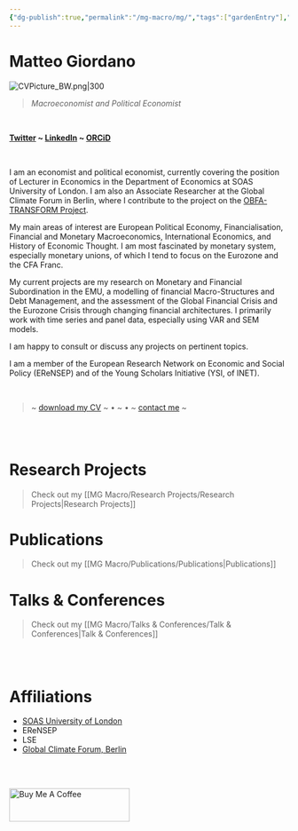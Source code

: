 ```yaml
---
{"dg-publish":true,"permalink":"/mg-macro/mg/","tags":["gardenEntry"],"dgShowInlineTitle":true,"created":"2023-12-11T21:23:44.795+00:00","updated":"2024-01-02T11:48:34.563+00:00"}
---
```


# Matteo Giordano


![CVPicture_BW.png|300](/img/user/MG%20Macro/Attachments/CVPicture_BW.png)

> *Macroeconomist and Political Economist*


<br />

__[Twitter](https://twitter.com/Mat_Giord) ~ [LinkedIn](https://www.linkedin.com/in/matteogiordano-economist/) ~ [ORCiD](https://orcid.org/0000-0002-1588-6735)__




<br />

I am an economist and political economist, currently covering the position of Lecturer in Economics in the Department of Economics at SOAS University of London. I am also an Associate Researcher at the Global Climate Forum in Berlin, where I contribute to the project on the [OBFA-TRANSFORM Project](https://globalclimateforum.org/portfolio-item/obfa-transform/).

My main areas of interest are European Political Economy, Financialisation, Financial and Monetary Macroeconomics, International Economics, and History of Economic Thought. I am most fascinated by monetary system, especially monetary unions, of which I tend to focus on the Eurozone and the CFA Franc.

My current projects are my research on Monetary and Financial Subordination in the EMU, a modelling of financial Macro-Structures and Debt Management, and the assessment of the Global Financial Crisis and the Eurozone Crisis through changing financial architectures. I primarily work with time series and panel data, especially using VAR and SEM models.

I am happy to consult or discuss any projects on pertinent topics.

I am a member of the European Research Network on Economic and Social Policy (EReNSEP) and of the Young Scholars Initiative (YSI, of INET).

<br />

> ~ [download my CV](https://www.dropbox.com/scl/fi/nq689db8rz3aekscmhbbp/CV_MG_Academic.pdf?rlkey=7qaswnwdhfw149k5zv8tdevkk&dl=0) ~ • ~ • ~ [contact me](mailto:mg.macroeconomics@gmail.com) ~


<br />
<br />

# Research Projects

> Check out my [[MG Macro/Research Projects/Research Projects\|Research Projects]]

# Publications

> Check out my [[MG Macro/Publications/Publications\|Publications]]

# Talks & Conferences

> Check out my [[MG Macro/Talks & Conferences/Talk & Conferences\|Talk & Conferences]]




<br />
<br />

# Affiliations

- [SOAS University of London](https://www.soas.ac.uk/about/matteo-giordano-0)
- EReNSEP
- LSE
- [Global Climate Forum, Berlin](https://globalclimateforum.org/portfolio-item/matteo-giordano/)


<br />
<br />

<a href="https://www.buymeacoffee.com/mgmacro" target="_blank"><img src="https://cdn.buymeacoffee.com/buttons/v2/default-yellow.png" alt="Buy Me A Coffee" style="height: 60px !important;width: 217px !important;" ></a>